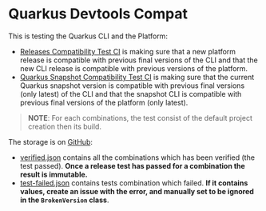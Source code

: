 # Quarkus Devtools Compat

This is testing the Quarkus CLI and the Platform:
- [Releases Compatibility Test CI](https://github.com/quarkusio/quarkus-devtools-compat/actions/workflows/releases-compatibility-test.yml) is making sure that a new platform release is compatible with previous final versions of the CLI and that the new CLI release is compatible with previous versions of the platform.
- [Quarkus Snapshot Compatibility Test CI](https://github.com/quarkusio/quarkus-devtools-compat/actions/workflows/quarkus-snapshot.yml) is making sure that the current Quarkus snapshot version is compatible with previous final versions (only latest) of the CLI and that the snapshot CLI is compatible with previous final versions of the platform (only latest).

> **NOTE**: For each combinations, the test consist of the default project creation then its build.

The storage is on [GitHub](https://github.com/quarkusio/quarkus-devtools-compat/tree/main/storage/cli-compat-test):
- [verified.json](https://github.com/quarkusio/quarkus-devtools-compat/blob/main/storage/cli-compat-test/verified.json) contains all the combinations which has been verified (the test passed). **Once a release test has passed for a combination the result is immutable.**
- [test-failed.json](https://github.com/quarkusio/quarkus-devtools-compat/blob/main/storage/cli-compat-test/test-failed.json) contains tests combination which failed. **If it contains values, create an issue with the error, and manually set to be ignored in the `BrokenVersion` class**.
